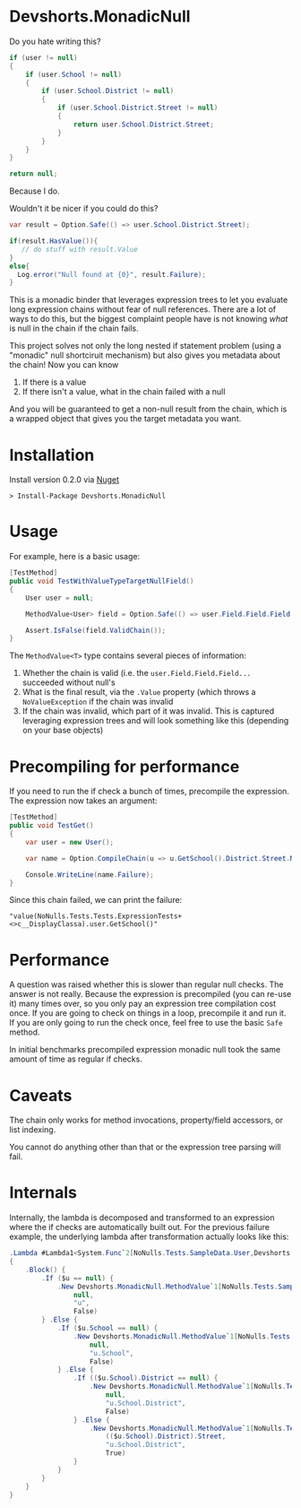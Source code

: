 Devshorts.MonadicNull
====

Do you hate writing this?

```csharp
if (user != null)
{
    if (user.School != null)
    {
        if (user.School.District != null)
        {
            if (user.School.District.Street != null)
            {
                return user.School.District.Street;
            }
        }
    }
}

return null;
```

Because I do.  

Wouldn't it be nicer if you could do this?

```csharp
var result = Option.Safe(() => user.School.District.Street);

if(result.HasValue()){
   // do stuff with result.Value
}
else{
  Log.error("Null found at {0}", result.Failure);
}
```

This is a monadic binder that leverages expression trees to let you evaluate long expression chains without fear of null references.  There are a lot of ways to do this, but the biggest complaint people have is not knowing *what* is null in the chain if the chain fails. 

This project solves not only the long nested if statement problem (using a "monadic" null shortciruit mechanism) but also gives you metadata about the chain! Now you can know

1. If there is a value
2. If there isn't a value, what in the chain failed with a null

And you will be guaranteed to get a non-null result from the chain, which is a wrapped object that gives you the target metadata you want.  

Installation
====

Install version 0.2.0 via [Nuget](https://www.nuget.org/packages/Devshorts.MonadicNull/0.2.0)

```
> Install-Package Devshorts.MonadicNull
```

Usage
=== 

For example, here is a basic usage:

```csharp
[TestMethod]
public void TestWithValueTypeTargetNullField()
{
    User user = null;

    MethodValue<User> field = Option.Safe(() => user.Field.Field.Field.Field.Field);

    Assert.IsFalse(field.ValidChain());
}
```

The `MethodValue<T>` type contains several pieces of information:

1. Whether the chain is valid (i.e. the `user.Field.Field.Field...` succeeded without null's
2. What is the final result, via the `.Value` property (which throws a `NoValueException` if the chain was invalid
3. If the chain was invalid, which part of it was invalid. This is captured leveraging expression trees and will look something like this (depending on your base objects)

                      
Precompiling for performance
====
                            
If you need to run the if check a bunch of times, precompile the expression. The expression now takes an argument:

```csharp
[TestMethod]
public void TestGet()
{
    var user = new User();

    var name = Option.CompileChain(u => u.GetSchool().District.Street.Name)(user);

    Console.WriteLine(name.Failure); 
}
```
                                                                                                                  
Since this chain failed, we can print the failure:

```
"value(NoNulls.Tests.Tests.ExpressionTests+<>c__DisplayClassa).user.GetSchool()"
```

Performance
====

A question was raised whether this is slower than regular null checks. The answer is not really. Because the expression is precompiled (you can re-use it) many times over, so you only pay an expression tree compilation cost once.  If you are going to check on things in a loop, precompile it and run it. If you are only going to run the check once, feel free to use the basic `Safe` method.

In initial benchmarks precompiled expression monadic null took the same amount of time as regular if checks.

Caveats
====
The chain only works for method invocations, property/field accessors, or list indexing.

You cannot do anything other than that or the expression tree parsing will fail.

Internals
====

Internally, the lambda is decomposed and transformed to an expression where the if checks are automatically built out. For the previous failure example, the underlying lambda after transformation actually looks like this:

```csharp
.Lambda #Lambda1<System.Func`2[NoNulls.Tests.SampleData.User,Devshorts.MonadicNull.MethodValue`1[NoNulls.Tests.SampleData.Street]]>(NoNulls.Tests.SampleData.User $u)
{
    .Block() {
        .If ($u == null) {
            .New Devshorts.MonadicNull.MethodValue`1[NoNulls.Tests.SampleData.Street](
                null,
                "u",
                False)
        } .Else {
            .If ($u.School == null) {
                .New Devshorts.MonadicNull.MethodValue`1[NoNulls.Tests.SampleData.Street](
                    null,
                    "u.School",
                    False)
            } .Else {
                .If (($u.School).District == null) {
                    .New Devshorts.MonadicNull.MethodValue`1[NoNulls.Tests.SampleData.Street](
                        null,
                        "u.School.District",
                        False)
                } .Else {
                    .New Devshorts.MonadicNull.MethodValue`1[NoNulls.Tests.SampleData.Street](
                        (($u.School).District).Street,
                        "u.School.District",
                        True)
                }
            }
        }
    }
}
```

